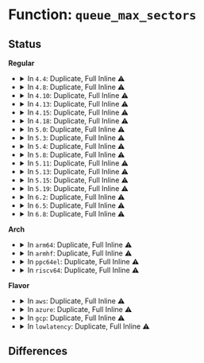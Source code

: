 # Function: <code>queue_max_sectors</code>

## Status
<b>Regular</b>
<ul>
<li>
<details>
<summary>In <code>4.4</code>: Duplicate, Full Inline ⚠️</summary>

**Collision:** Static Duplication

**Inline:** Full

**Transformation:** False

**Instances:**

```
In block/blk-sysfs.c (0)
Location: include/linux/blkdev.h:1170
Inline: True
```
```
In block/ioctl.c (0)
Location: include/linux/blkdev.h:1170
Inline: True
```
```
In block/scsi_ioctl.c (0)
Location: include/linux/blkdev.h:1170
Inline: True
```
```
In block/compat_ioctl.c (0)
Location: include/linux/blkdev.h:1170
Inline: True
```
```
In drivers/scsi/sg.c (0)
Location: include/linux/blkdev.h:1170
Inline: True
```
```
In drivers/cdrom/cdrom.c (0)
Location: include/linux/blkdev.h:1170
Inline: True
```
</details>
</li>
<li>
<details>
<summary>In <code>4.8</code>: Duplicate, Full Inline ⚠️</summary>

**Collision:** Static Duplication

**Inline:** Full

**Transformation:** False

**Instances:**

```
In block/blk-sysfs.c (0)
Location: include/linux/blkdev.h:1199
Inline: True
```
```
In block/ioctl.c (0)
Location: include/linux/blkdev.h:1199
Inline: True
```
```
In block/scsi_ioctl.c (0)
Location: include/linux/blkdev.h:1199
Inline: True
```
```
In block/compat_ioctl.c (0)
Location: include/linux/blkdev.h:1199
Inline: True
```
```
In drivers/scsi/sg.c (0)
Location: include/linux/blkdev.h:1199
Inline: True
```
```
In drivers/cdrom/cdrom.c (0)
Location: include/linux/blkdev.h:1199
Inline: True
```
</details>
</li>
<li>
<details>
<summary>In <code>4.10</code>: Duplicate, Full Inline ⚠️</summary>

**Collision:** Static Duplication

**Inline:** Full

**Transformation:** False

**Instances:**

```
In block/blk-sysfs.c (0)
Location: include/linux/blkdev.h:1364
Inline: True
```
```
In block/ioctl.c (0)
Location: include/linux/blkdev.h:1364
Inline: True
```
```
In block/scsi_ioctl.c (0)
Location: include/linux/blkdev.h:1364
Inline: True
```
```
In block/compat_ioctl.c (0)
Location: include/linux/blkdev.h:1364
Inline: True
```
```
In block/blk-zoned.c (0)
Location: include/linux/blkdev.h:1364
Inline: True
```
```
In drivers/scsi/sg.c (0)
Location: include/linux/blkdev.h:1364
Inline: True
```
```
In drivers/cdrom/cdrom.c (0)
Location: include/linux/blkdev.h:1364
Inline: True
```
</details>
</li>
<li>
<details>
<summary>In <code>4.13</code>: Duplicate, Full Inline ⚠️</summary>

**Collision:** Static Duplication

**Inline:** Full

**Transformation:** False

**Instances:**

```
In block/blk-sysfs.c (0)
Location: include/linux/blkdev.h:1397
Inline: True
```
```
In block/ioctl.c (0)
Location: include/linux/blkdev.h:1397
Inline: True
```
```
In block/scsi_ioctl.c (0)
Location: include/linux/blkdev.h:1397
Inline: True
```
```
In block/compat_ioctl.c (0)
Location: include/linux/blkdev.h:1397
Inline: True
```
```
In block/blk-zoned.c (0)
Location: include/linux/blkdev.h:1397
Inline: True
```
```
In drivers/scsi/sg.c (0)
Location: include/linux/blkdev.h:1397
Inline: True
```
```
In drivers/cdrom/cdrom.c (0)
Location: include/linux/blkdev.h:1397
Inline: True
```
</details>
</li>
<li>
<details>
<summary>In <code>4.15</code>: Duplicate, Full Inline ⚠️</summary>

**Collision:** Static Duplication

**Inline:** Full

**Transformation:** False

**Instances:**

```
In block/blk-sysfs.c (0)
Location: include/linux/blkdev.h:1412
Inline: True
```
```
In block/ioctl.c (0)
Location: include/linux/blkdev.h:1412
Inline: True
```
```
In block/scsi_ioctl.c (0)
Location: include/linux/blkdev.h:1412
Inline: True
```
```
In block/compat_ioctl.c (0)
Location: include/linux/blkdev.h:1412
Inline: True
```
```
In block/blk-zoned.c (0)
Location: include/linux/blkdev.h:1412
Inline: True
```
```
In drivers/scsi/sg.c (0)
Location: include/linux/blkdev.h:1412
Inline: True
```
```
In drivers/cdrom/cdrom.c (0)
Location: include/linux/blkdev.h:1412
Inline: True
```
</details>
</li>
<li>
<details>
<summary>In <code>4.18</code>: Duplicate, Full Inline ⚠️</summary>

**Collision:** Static Duplication

**Inline:** Full

**Transformation:** False

**Instances:**

```
In block/blk-sysfs.c (0)
Location: include/linux/blkdev.h:1452
Inline: True
```
```
In block/ioctl.c (0)
Location: include/linux/blkdev.h:1452
Inline: True
```
```
In block/scsi_ioctl.c (0)
Location: include/linux/blkdev.h:1452
Inline: True
```
```
In block/compat_ioctl.c (0)
Location: include/linux/blkdev.h:1452
Inline: True
```
```
In block/blk-zoned.c (0)
Location: include/linux/blkdev.h:1452
Inline: True
```
```
In drivers/scsi/sg.c (0)
Location: include/linux/blkdev.h:1452
Inline: True
```
```
In drivers/cdrom/cdrom.c (0)
Location: include/linux/blkdev.h:1452
Inline: True
```
</details>
</li>
<li>
<details>
<summary>In <code>5.0</code>: Duplicate, Full Inline ⚠️</summary>

**Collision:** Static Duplication

**Inline:** Full

**Transformation:** False

**Instances:**

```
In block/blk-sysfs.c (0)
Location: include/linux/blkdev.h:1231
Inline: True
```
```
In block/ioctl.c (0)
Location: include/linux/blkdev.h:1231
Inline: True
```
```
In block/scsi_ioctl.c (0)
Location: include/linux/blkdev.h:1231
Inline: True
```
```
In block/compat_ioctl.c (0)
Location: include/linux/blkdev.h:1231
Inline: True
```
```
In drivers/scsi/sg.c (0)
Location: include/linux/blkdev.h:1231
Inline: True
```
```
In drivers/cdrom/cdrom.c (0)
Location: include/linux/blkdev.h:1231
Inline: True
```
</details>
</li>
<li>
<details>
<summary>In <code>5.3</code>: Duplicate, Full Inline ⚠️</summary>

**Collision:** Static Duplication

**Inline:** Full

**Transformation:** False

**Instances:**

```
In block/blk-sysfs.c (0)
Location: include/linux/blkdev.h:1245
Inline: True
```
```
In block/ioctl.c (0)
Location: include/linux/blkdev.h:1245
Inline: True
```
```
In block/scsi_ioctl.c (0)
Location: include/linux/blkdev.h:1245
Inline: True
```
```
In block/compat_ioctl.c (0)
Location: include/linux/blkdev.h:1245
Inline: True
```
```
In drivers/scsi/sg.c (0)
Location: include/linux/blkdev.h:1245
Inline: True
```
```
In drivers/cdrom/cdrom.c (0)
Location: include/linux/blkdev.h:1245
Inline: True
```
</details>
</li>
<li>
<details>
<summary>In <code>5.4</code>: Duplicate, Full Inline ⚠️</summary>

**Collision:** Static Duplication

**Inline:** Full

**Transformation:** False

**Instances:**

```
In block/blk-sysfs.c (0)
Location: include/linux/blkdev.h:1272
Inline: True
```
```
In block/ioctl.c (0)
Location: include/linux/blkdev.h:1272
Inline: True
```
```
In block/scsi_ioctl.c (0)
Location: include/linux/blkdev.h:1272
Inline: True
```
```
In block/compat_ioctl.c (0)
Location: include/linux/blkdev.h:1272
Inline: True
```
```
In drivers/scsi/sg.c (0)
Location: include/linux/blkdev.h:1272
Inline: True
```
```
In drivers/cdrom/cdrom.c (0)
Location: include/linux/blkdev.h:1272
Inline: True
```
</details>
</li>
<li>
<details>
<summary>In <code>5.8</code>: Duplicate, Full Inline ⚠️</summary>

**Collision:** Static Duplication

**Inline:** Full

**Transformation:** False

**Instances:**

```
In block/blk-sysfs.c (ffffffff81546d25)
Location: include/linux/blkdev.h:1301
Inline: True
Inline callers:
  - block/blk-sysfs.c:queue_max_sectors_show
```
```
In block/ioctl.c (ffffffff81558419)
Location: include/linux/blkdev.h:1301
Inline: True
Inline callers:
  - block/ioctl.c:blkdev_common_ioctl
```
```
In block/scsi_ioctl.c (ffffffff81567f1e)
Location: include/linux/blkdev.h:1301
Inline: True
Inline callers:
  - block/scsi_ioctl.c:scsi_cmd_ioctl
  - block/scsi_ioctl.c:scsi_cmd_ioctl
```
```
In drivers/scsi/sg.c (ffffffff8184edc7)
Location: include/linux/blkdev.h:1301
Inline: True
Inline callers:
  - drivers/scsi/sg.c:sg_add_sfp
  - drivers/scsi/sg.c:sg_ioctl_common
  - drivers/scsi/sg.c:sg_ioctl_common
  - drivers/scsi/sg.c:sg_ioctl_common
```
```
In drivers/cdrom/cdrom.c (ffffffff818ad483)
Location: include/linux/blkdev.h:1301
Inline: True
Inline callers:
  - drivers/cdrom/cdrom.c:cdrom_read_cdda_bpc
```
</details>
</li>
<li>
<details>
<summary>In <code>5.11</code>: Duplicate, Full Inline ⚠️</summary>

**Collision:** Static Duplication

**Inline:** Full

**Transformation:** False

**Instances:**

```
In block/blk-sysfs.c (ffffffff81562a19)
Location: include/linux/blkdev.h:1399
Inline: True
Inline callers:
  - block/blk-sysfs.c:queue_max_sectors_show
```
```
In block/blk-settings.c (ffffffff81564ceb)
Location: include/linux/blkdev.h:1399
Inline: True
Inline callers:
  - block/blk-settings.c:disk_stack_limits
```
```
In block/ioctl.c (ffffffff81574a8e)
Location: include/linux/blkdev.h:1399
Inline: True
Inline callers:
  - block/ioctl.c:blkdev_common_ioctl
```
```
In block/scsi_ioctl.c (ffffffff81582c7f)
Location: include/linux/blkdev.h:1399
Inline: True
Inline callers:
  - block/scsi_ioctl.c:scsi_cmd_ioctl
  - block/scsi_ioctl.c:scsi_cmd_ioctl
```
```
In drivers/scsi/sg.c (ffffffff8185f747)
Location: include/linux/blkdev.h:1399
Inline: True
Inline callers:
  - drivers/scsi/sg.c:sg_add_sfp
  - drivers/scsi/sg.c:sg_ioctl_common
  - drivers/scsi/sg.c:sg_ioctl_common
  - drivers/scsi/sg.c:sg_ioctl_common
```
```
In drivers/cdrom/cdrom.c (ffffffff818bc0c0)
Location: include/linux/blkdev.h:1399
Inline: True
Inline callers:
  - drivers/cdrom/cdrom.c:cdrom_read_cdda_bpc
```
</details>
</li>
<li>
<details>
<summary>In <code>5.13</code>: Duplicate, Full Inline ⚠️</summary>

**Collision:** Static Duplication

**Inline:** Full

**Transformation:** False

**Instances:**

```
In block/blk-sysfs.c (ffffffff8156b0c9)
Location: include/linux/blkdev.h:1384
Inline: True
Inline callers:
  - block/blk-sysfs.c:queue_max_sectors_show
```
```
In block/blk-settings.c (ffffffff8156d335)
Location: include/linux/blkdev.h:1384
Inline: True
Inline callers:
  - block/blk-settings.c:disk_stack_limits
```
```
In block/ioctl.c (ffffffff8157cb07)
Location: include/linux/blkdev.h:1384
Inline: True
Inline callers:
  - block/ioctl.c:blkdev_common_ioctl
```
```
In block/scsi_ioctl.c (ffffffff81589abf)
Location: include/linux/blkdev.h:1384
Inline: True
Inline callers:
  - block/scsi_ioctl.c:scsi_cmd_ioctl
  - block/scsi_ioctl.c:scsi_cmd_ioctl
```
```
In drivers/scsi/sg.c (ffffffff81842747)
Location: include/linux/blkdev.h:1384
Inline: True
Inline callers:
  - drivers/scsi/sg.c:sg_add_sfp
  - drivers/scsi/sg.c:sg_ioctl_common
  - drivers/scsi/sg.c:sg_ioctl_common
  - drivers/scsi/sg.c:sg_ioctl_common
```
```
In drivers/cdrom/cdrom.c (ffffffff8189ea30)
Location: include/linux/blkdev.h:1384
Inline: True
Inline callers:
  - drivers/cdrom/cdrom.c:cdrom_read_cdda_bpc
```
</details>
</li>
<li>
<details>
<summary>In <code>5.15</code>: Duplicate, Full Inline ⚠️</summary>

**Collision:** Static Duplication

**Inline:** Full

**Transformation:** False

**Instances:**

```
In block/blk-sysfs.c (ffffffff815cf339)
Location: include/linux/blkdev.h:1354
Inline: True
Inline callers:
  - block/blk-sysfs.c:queue_max_sectors_show
```
```
In block/blk-settings.c (ffffffff815d1979)
Location: include/linux/blkdev.h:1354
Inline: True
Inline callers:
  - block/blk-settings.c:disk_stack_limits
```
```
In block/ioctl.c (ffffffff815e211b)
Location: include/linux/blkdev.h:1354
Inline: True
Inline callers:
  - block/ioctl.c:blkdev_common_ioctl
```
```
In block/bsg.c (ffffffff815ef720)
Location: include/linux/blkdev.h:1354
Inline: True
Inline callers:
  - block/bsg.c:bsg_ioctl
  - block/bsg.c:bsg_ioctl
```
```
In drivers/scsi/scsi_ioctl.c (ffffffff818af4ef)
Location: include/linux/blkdev.h:1354
Inline: True
Inline callers:
  - drivers/scsi/scsi_ioctl.c:scsi_ioctl
  - drivers/scsi/scsi_ioctl.c:scsi_ioctl
```
```
In drivers/scsi/sg.c (ffffffff818cf857)
Location: include/linux/blkdev.h:1354
Inline: True
Inline callers:
  - drivers/scsi/sg.c:sg_add_sfp
  - drivers/scsi/sg.c:sg_ioctl_common
  - drivers/scsi/sg.c:sg_ioctl_common
  - drivers/scsi/sg.c:sg_ioctl_common
```
```
In drivers/cdrom/cdrom.c (ffffffff819347dc)
Location: include/linux/blkdev.h:1354
Inline: True
Inline callers:
  - drivers/cdrom/cdrom.c:mmc_ioctl_cdrom_read_audio
```
</details>
</li>
<li>
<details>
<summary>In <code>5.19</code>: Duplicate, Full Inline ⚠️</summary>

**Collision:** Static Duplication

**Inline:** Full

**Transformation:** False

**Instances:**

```
In block/blk-sysfs.c (ffffffff8167a8f9)
Location: include/linux/blkdev.h:1165
Inline: True
Inline callers:
  - block/blk-sysfs.c:queue_max_sectors_show
```
```
In block/blk-settings.c (ffffffff8167d495)
Location: include/linux/blkdev.h:1165
Inline: True
Inline callers:
  - block/blk-settings.c:disk_stack_limits
```
```
In block/ioctl.c (ffffffff81690a61)
Location: include/linux/blkdev.h:1165
Inline: True
Inline callers:
  - block/ioctl.c:blkdev_common_ioctl
```
```
In block/bsg.c (ffffffff816a06f8)
Location: include/linux/blkdev.h:1165
Inline: True
Inline callers:
  - block/bsg.c:bsg_ioctl
  - block/bsg.c:bsg_ioctl
```
```
In drivers/scsi/scsi_ioctl.c (ffffffff819fa42b)
Location: include/linux/blkdev.h:1165
Inline: True
Inline callers:
  - drivers/scsi/scsi_ioctl.c:scsi_ioctl
  - drivers/scsi/scsi_ioctl.c:scsi_ioctl
```
```
In drivers/scsi/sg.c (ffffffff81a1e06c)
Location: include/linux/blkdev.h:1165
Inline: True
Inline callers:
  - drivers/scsi/sg.c:sg_add_sfp
  - drivers/scsi/sg.c:sg_ioctl_common
  - drivers/scsi/sg.c:sg_ioctl_common
  - drivers/scsi/sg.c:sg_ioctl_common
```
```
In drivers/cdrom/cdrom.c (ffffffff81a8c4b2)
Location: include/linux/blkdev.h:1165
Inline: True
Inline callers:
  - drivers/cdrom/cdrom.c:mmc_ioctl_cdrom_read_audio
```
</details>
</li>
<li>
<details>
<summary>In <code>6.2</code>: Duplicate, Full Inline ⚠️</summary>

**Collision:** Static Duplication

**Inline:** Full

**Transformation:** False

**Instances:**

```
In block/blk-sysfs.c (ffffffff81736ed9)
Location: include/linux/blkdev.h:1113
Inline: True
Inline callers:
  - block/blk-sysfs.c:queue_max_sectors_show
```
```
In block/blk-settings.c (ffffffff81739f61)
Location: include/linux/blkdev.h:1113
Inline: True
Inline callers:
  - block/blk-settings.c:disk_stack_limits
```
```
In block/ioctl.c (ffffffff8174f63d)
Location: include/linux/blkdev.h:1113
Inline: True
Inline callers:
  - block/ioctl.c:blkdev_common_ioctl
```
```
In block/bsg.c (ffffffff8175f1d1)
Location: include/linux/blkdev.h:1113
Inline: True
Inline callers:
  - block/bsg.c:bsg_ioctl
  - block/bsg.c:bsg_ioctl
```
```
In drivers/scsi/scsi_ioctl.c (ffffffff81b783f6)
Location: include/linux/blkdev.h:1113
Inline: True
Inline callers:
  - drivers/scsi/scsi_ioctl.c:scsi_ioctl
  - drivers/scsi/scsi_ioctl.c:scsi_ioctl
```
```
In drivers/scsi/sg.c (ffffffff81b9f39c)
Location: include/linux/blkdev.h:1113
Inline: True
Inline callers:
  - drivers/scsi/sg.c:sg_add_sfp
  - drivers/scsi/sg.c:sg_ioctl_common
  - drivers/scsi/sg.c:sg_ioctl_common
  - drivers/scsi/sg.c:sg_ioctl_common
```
```
In drivers/cdrom/cdrom.c (ffffffff81c0d4c8)
Location: include/linux/blkdev.h:1113
Inline: True
Inline callers:
  - drivers/cdrom/cdrom.c:mmc_ioctl_cdrom_read_audio
```
```
In drivers/md/dm.c (ffffffff81d0c264)
Location: include/linux/blkdev.h:1113
Inline: True
Inline callers:
  - drivers/md/dm.c:max_io_len
```
</details>
</li>
<li>
<details>
<summary>In <code>6.5</code>: Duplicate, Full Inline ⚠️</summary>

**Collision:** Static Duplication

**Inline:** Full

**Transformation:** False

**Instances:**

```
In block/blk-sysfs.c (ffffffff81773699)
Location: include/linux/blkdev.h:1094
Inline: True
Inline callers:
  - block/blk-sysfs.c:queue_max_sectors_show
```
```
In block/blk-settings.c (ffffffff8177663e)
Location: include/linux/blkdev.h:1094
Inline: True
Inline callers:
  - block/blk-settings.c:disk_stack_limits
```
```
In block/ioctl.c (ffffffff8178bc20)
Location: include/linux/blkdev.h:1094
Inline: True
Inline callers:
  - block/ioctl.c:blkdev_common_ioctl
```
```
In block/bsg.c (ffffffff8179e0c2)
Location: include/linux/blkdev.h:1094
Inline: True
Inline callers:
  - block/bsg.c:bsg_ioctl
  - block/bsg.c:bsg_ioctl
```
```
In drivers/scsi/scsi_ioctl.c (ffffffff81bcc06e)
Location: include/linux/blkdev.h:1094
Inline: True
Inline callers:
  - drivers/scsi/scsi_ioctl.c:scsi_ioctl
  - drivers/scsi/scsi_ioctl.c:scsi_ioctl
```
```
In drivers/scsi/sg.c (ffffffff81bf5ab7)
Location: include/linux/blkdev.h:1094
Inline: True
Inline callers:
  - drivers/scsi/sg.c:sg_add_sfp
  - drivers/scsi/sg.c:sg_ioctl_common
  - drivers/scsi/sg.c:sg_ioctl_common
  - drivers/scsi/sg.c:sg_ioctl_common
```
```
In drivers/cdrom/cdrom.c (ffffffff81c75108)
Location: include/linux/blkdev.h:1094
Inline: True
Inline callers:
  - drivers/cdrom/cdrom.c:mmc_ioctl_cdrom_read_audio
```
```
In drivers/md/dm.c (ffffffff81d75487)
Location: include/linux/blkdev.h:1094
Inline: True
Inline callers:
  - drivers/md/dm.c:__max_io_len
```
</details>
</li>
<li>
<details>
<summary>In <code>6.8</code>: Duplicate, Full Inline ⚠️</summary>

**Collision:** Static Duplication

**Inline:** Full

**Transformation:** False

**Instances:**

```
In block/blk-sysfs.c (ffffffff817b5979)
Location: include/linux/blkdev.h:1079
Inline: True
Inline callers:
  - block/blk-sysfs.c:queue_max_sectors_show
```
```
In block/blk-settings.c (ffffffff817b8968)
Location: include/linux/blkdev.h:1079
Inline: True
Inline callers:
  - block/blk-settings.c:disk_stack_limits
```
```
In block/ioctl.c (ffffffff817ce3a4)
Location: include/linux/blkdev.h:1079
Inline: True
Inline callers:
  - block/ioctl.c:blkdev_common_ioctl
```
```
In block/bsg.c (ffffffff817e1b42)
Location: include/linux/blkdev.h:1079
Inline: True
Inline callers:
  - block/bsg.c:bsg_ioctl
  - block/bsg.c:bsg_ioctl
```
```
In drivers/scsi/scsi_ioctl.c (ffffffff81c20c9e)
Location: include/linux/blkdev.h:1079
Inline: True
Inline callers:
  - drivers/scsi/scsi_ioctl.c:scsi_ioctl
  - drivers/scsi/scsi_ioctl.c:scsi_ioctl
```
```
In drivers/scsi/sg.c (ffffffff81c4b456)
Location: include/linux/blkdev.h:1079
Inline: True
Inline callers:
  - drivers/scsi/sg.c:sg_add_sfp
  - drivers/scsi/sg.c:sg_ioctl_common
  - drivers/scsi/sg.c:sg_ioctl_common
  - drivers/scsi/sg.c:sg_ioctl_common
```
```
In drivers/cdrom/cdrom.c (ffffffff81d29b08)
Location: include/linux/blkdev.h:1079
Inline: True
Inline callers:
  - drivers/cdrom/cdrom.c:mmc_ioctl_cdrom_read_audio
```
```
In drivers/md/dm.c (ffffffff81e2c597)
Location: include/linux/blkdev.h:1079
Inline: True
Inline callers:
  - drivers/md/dm.c:__max_io_len
```
</details>
</li>
</ul>
<b>Arch</b>
<ul>
<li>
<details>
<summary>In <code>arm64</code>: Duplicate, Full Inline ⚠️</summary>

**Collision:** Static Duplication

**Inline:** Full

**Transformation:** False

**Instances:**

```
In block/blk-sysfs.c (0)
Location: include/linux/blkdev.h:1272
Inline: True
```
```
In block/ioctl.c (0)
Location: include/linux/blkdev.h:1272
Inline: True
```
```
In block/scsi_ioctl.c (0)
Location: include/linux/blkdev.h:1272
Inline: True
```
```
In block/compat_ioctl.c (0)
Location: include/linux/blkdev.h:1272
Inline: True
```
```
In drivers/scsi/sg.c (0)
Location: include/linux/blkdev.h:1272
Inline: True
```
```
In drivers/cdrom/cdrom.c (0)
Location: include/linux/blkdev.h:1272
Inline: True
```
</details>
</li>
<li>
<details>
<summary>In <code>armhf</code>: Duplicate, Full Inline ⚠️</summary>

**Collision:** Static Duplication

**Inline:** Full

**Transformation:** False

**Instances:**

```
In block/blk-sysfs.c (c07929f8)
Location: include/linux/blkdev.h:1272
Inline: True
Inline callers:
  - block/blk-sysfs.c:queue_max_sectors_show
```
```
In block/ioctl.c (c07a3c1c)
Location: include/linux/blkdev.h:1272
Inline: True
Inline callers:
  - block/ioctl.c:blkdev_ioctl
```
```
In block/scsi_ioctl.c (c07b48d0)
Location: include/linux/blkdev.h:1272
Inline: True
Inline callers:
  - block/scsi_ioctl.c:scsi_cmd_ioctl
  - block/scsi_ioctl.c:scsi_cmd_ioctl
```
```
In drivers/scsi/sg.c (c0a6514c)
Location: include/linux/blkdev.h:1272
Inline: True
Inline callers:
  - drivers/scsi/sg.c:sg_ioctl
  - drivers/scsi/sg.c:sg_ioctl
  - drivers/scsi/sg.c:sg_ioctl
  - drivers/scsi/sg.c:sg_open
```
```
In drivers/cdrom/cdrom.c (c0ae6a28)
Location: include/linux/blkdev.h:1272
Inline: True
Inline callers:
  - drivers/cdrom/cdrom.c:mmc_ioctl_cdrom_read_audio
```
</details>
</li>
<li>
<details>
<summary>In <code>ppc64el</code>: Duplicate, Full Inline ⚠️</summary>

**Collision:** Static Duplication

**Inline:** Full

**Transformation:** False

**Instances:**

```
In block/blk-sysfs.c (c000000000779d5c)
Location: include/linux/blkdev.h:1272
Inline: True
Inline callers:
  - block/blk-sysfs.c:queue_max_sectors_show
```
```
In block/ioctl.c (c000000000790d08)
Location: include/linux/blkdev.h:1272
Inline: True
Inline callers:
  - block/ioctl.c:blkdev_ioctl
```
```
In block/scsi_ioctl.c (c0000000007a5770)
Location: include/linux/blkdev.h:1272
Inline: True
Inline callers:
  - block/scsi_ioctl.c:scsi_cmd_ioctl
  - block/scsi_ioctl.c:scsi_cmd_ioctl
```
```
In block/compat_ioctl.c (c0000000007badc8)
Location: include/linux/blkdev.h:1272
Inline: True
Inline callers:
  - block/compat_ioctl.c:compat_blkdev_ioctl
```
```
In drivers/scsi/sg.c (c000000000a56900)
Location: include/linux/blkdev.h:1272
Inline: True
Inline callers:
  - drivers/scsi/sg.c:sg_ioctl
  - drivers/scsi/sg.c:sg_ioctl
  - drivers/scsi/sg.c:sg_ioctl
  - drivers/scsi/sg.c:sg_open
```
```
In drivers/cdrom/cdrom.c (c000000000ac532c)
Location: include/linux/blkdev.h:1272
Inline: True
Inline callers:
  - drivers/cdrom/cdrom.c:mmc_ioctl_cdrom_read_audio
```
</details>
</li>
<li>
<details>
<summary>In <code>riscv64</code>: Duplicate, Full Inline ⚠️</summary>

**Collision:** Static Duplication

**Inline:** Full

**Transformation:** False

**Instances:**

```
In block/blk-sysfs.c (ffffffe000426e66)
Location: include/linux/blkdev.h:1272
Inline: True
Inline callers:
  - block/blk-sysfs.c:queue_max_sectors_show
```
```
In block/ioctl.c (ffffffe000435510)
Location: include/linux/blkdev.h:1272
Inline: True
Inline callers:
  - block/ioctl.c:blkdev_ioctl
```
```
In block/scsi_ioctl.c (ffffffe000442dc2)
Location: include/linux/blkdev.h:1272
Inline: True
Inline callers:
  - block/scsi_ioctl.c:scsi_cmd_ioctl
  - block/scsi_ioctl.c:scsi_cmd_ioctl
```
```
In drivers/scsi/sg.c (ffffffe0005f649a)
Location: include/linux/blkdev.h:1272
Inline: True
Inline callers:
  - drivers/scsi/sg.c:sg_ioctl
  - drivers/scsi/sg.c:sg_ioctl
  - drivers/scsi/sg.c:sg_ioctl
  - drivers/scsi/sg.c:sg_open
```
```
In drivers/cdrom/cdrom.c (ffffffe000634c9e)
Location: include/linux/blkdev.h:1272
Inline: True
Inline callers:
  - drivers/cdrom/cdrom.c:mmc_ioctl_cdrom_read_audio
```
</details>
</li>
</ul>
<b>Flavor</b>
<ul>
<li>
<details>
<summary>In <code>aws</code>: Duplicate, Full Inline ⚠️</summary>

**Collision:** Static Duplication

**Inline:** Full

**Transformation:** False

**Instances:**

```
In block/blk-sysfs.c (0)
Location: include/linux/blkdev.h:1272
Inline: True
```
```
In block/ioctl.c (0)
Location: include/linux/blkdev.h:1272
Inline: True
```
```
In block/scsi_ioctl.c (0)
Location: include/linux/blkdev.h:1272
Inline: True
```
```
In block/compat_ioctl.c (0)
Location: include/linux/blkdev.h:1272
Inline: True
```
```
In drivers/scsi/sg.c (0)
Location: include/linux/blkdev.h:1272
Inline: True
```
```
In drivers/cdrom/cdrom.c (0)
Location: include/linux/blkdev.h:1272
Inline: True
```
</details>
</li>
<li>
<details>
<summary>In <code>azure</code>: Duplicate, Full Inline ⚠️</summary>

**Collision:** Static Duplication

**Inline:** Full

**Transformation:** False

**Instances:**

```
In block/blk-sysfs.c (0)
Location: include/linux/blkdev.h:1272
Inline: True
```
```
In block/ioctl.c (0)
Location: include/linux/blkdev.h:1272
Inline: True
```
```
In block/scsi_ioctl.c (0)
Location: include/linux/blkdev.h:1272
Inline: True
```
```
In block/compat_ioctl.c (0)
Location: include/linux/blkdev.h:1272
Inline: True
```
```
In drivers/scsi/sg.c (0)
Location: include/linux/blkdev.h:1272
Inline: True
```
```
In drivers/cdrom/cdrom.c (0)
Location: include/linux/blkdev.h:1272
Inline: True
```
</details>
</li>
<li>
<details>
<summary>In <code>gcp</code>: Duplicate, Full Inline ⚠️</summary>

**Collision:** Static Duplication

**Inline:** Full

**Transformation:** False

**Instances:**

```
In block/blk-sysfs.c (0)
Location: include/linux/blkdev.h:1272
Inline: True
```
```
In block/ioctl.c (0)
Location: include/linux/blkdev.h:1272
Inline: True
```
```
In block/scsi_ioctl.c (0)
Location: include/linux/blkdev.h:1272
Inline: True
```
```
In block/compat_ioctl.c (0)
Location: include/linux/blkdev.h:1272
Inline: True
```
```
In drivers/scsi/sg.c (0)
Location: include/linux/blkdev.h:1272
Inline: True
```
```
In drivers/cdrom/cdrom.c (0)
Location: include/linux/blkdev.h:1272
Inline: True
```
</details>
</li>
<li>
<details>
<summary>In <code>lowlatency</code>: Duplicate, Full Inline ⚠️</summary>

**Collision:** Static Duplication

**Inline:** Full

**Transformation:** False

**Instances:**

```
In block/blk-sysfs.c (0)
Location: include/linux/blkdev.h:1272
Inline: True
```
```
In block/ioctl.c (0)
Location: include/linux/blkdev.h:1272
Inline: True
```
```
In block/scsi_ioctl.c (0)
Location: include/linux/blkdev.h:1272
Inline: True
```
```
In block/compat_ioctl.c (0)
Location: include/linux/blkdev.h:1272
Inline: True
```
```
In drivers/scsi/sg.c (0)
Location: include/linux/blkdev.h:1272
Inline: True
```
```
In drivers/cdrom/cdrom.c (0)
Location: include/linux/blkdev.h:1272
Inline: True
```
</details>
</li>
</ul>

## Differences
